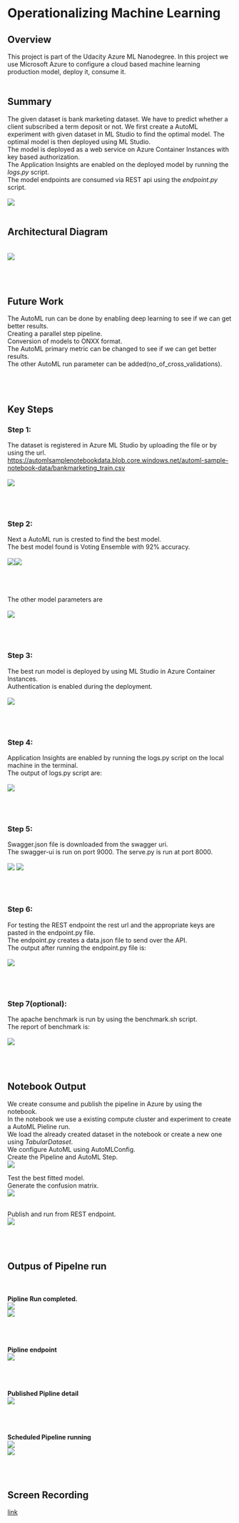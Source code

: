 # Operationalizing Machine Learning

## Overview
This project is part of the Udacity Azure ML Nanodegree. In this project we use Microsoft Azure to configure a cloud based machine learning production model, deploy it, consume it.
<br><br>
## Summary 
The given dataset is bank marketing dataset.  We have to predict whether a client subscribed a term deposit or not. We first create a AutoML experiment with given dataset in ML Studio to find the optimal model. The optimal model is then deployed using ML Studio.<br>
The model is deployed as a web service on Azure Container Instances with key based authorization.<br>
The Application Insights are enabled on the deployed model by running the <i>logs.py</i> script.<br>
The model endpoints are consumed via REST api using the <i>endpoint.py</i> script.<br>
<br>
<img src ="Screenshots/project block.png">
<br><br>

## Architectural Diagram
<br>
<img src ="Screenshots/block.png">
<br><br>
<br><br>

## Future Work
The AutoML run can be done by enabling deep learning to see if we can get better results.<br>
Creating a parallel step pipeline.<br>
Conversion of models to ONXX format.<br>
The AutoML primary metric can be changed to see if we can get better results.<br>
The other AutoML run parameter can be added(no_of_cross_validations).
<br><br>
<br><br>
## Key Steps<br>
### Step 1:
The dataset is registered in Azure ML Studio by uploading the file or by using the url.<br>
https://automlsamplenotebookdata.blob.core.windows.net/automl-sample-notebook-data/bankmarketing_train.csv<br>
<br>
<img src ="Screenshots/aml dataset.png">
<br><br>
<br><br>

### Step 2:
Next a AutoML run is crested to find the best model.<br>
The best model found is Voting Ensemble with 92% accuracy.<br>
<br>
<img src ="Screenshots/aml runcomp.png"><img src ="Screenshots/aml bestmodel.png"><br>
<br><br><br><br>
The other model parameters are<br><br>
<img src ="Screenshots/bestmodel param.png">
<br><br>
<br><br>

### Step 3:
The best run model is deployed by using ML Studio in Azure Container Instances.<br>
Authentication is enabled during the deployment.<br>
<br>
<img src ="Screenshots/applicationinsightenable.png">
<br><br>
<br><br>

### Step 4:
Application Insights are enabled by running the logs.py script on the local machine in the terminal.<br>
The output of logs.py script are:<br><br>
<img src ="Screenshots/logs execute.png">
<br><br>
<br><br>

### Step 5:
Swagger.json file is downloaded from the swagger uri.<br>
The swagger-ui is run on port 9000. The serve.py is run at port 8000.<br>
<br>
<img src ="Screenshots/swagger.png">
<img src ="Screenshots/swagger2.png">
<br><br>
<br><br>

### Step 6:
For testing the REST endpoint the rest url and the appropriate keys are pasted in the endpoint.py file.<br>
The endpoint.py creates a data.json file to send over the API.<br>
The output after running the endpoint.py file is:<br><br>
<img src ="Screenshots/endpoint execution.png">
<br><br>
<br><br>

### Step 7(optional):
The apache benchmark is run by using the benchmark.sh script.<br>
The report of benchmark is:<br><br>
<img src ="Screenshots/benchmark.png">
<br><br>
<br><br>

## Notebook Output
We create consume and publish the pipeline in Azure by using the notebook.<br>
In the notebook we use a existing compute cluster and experiment to create a AutoML Pieline run.<br>
We load the already created dataset in the notebook or create a new one using <i>TabularDataset</i>.<br>
We configure AutoML using AutoMLConfig.<br>
Create the Pipeline and AutoML Step.<br>
<img src ="Screenshots/nb pipelinerun2.png">

Test the best fitted model.<br>
Generate the confusion matrix.<br>
<img src ="Screenshots/nb confusion matrix.png"><br><br>

Publish and run from REST endpoint.<br>
<img src ="Screenshots/nb pipeline end point.png">
<br><br>
<br><br>
## Outpus of Pipelne run
<br><br>
<b>Pipline Run completed.</b><br>
<img src ="Screenshots/pipe comp.png">
<br>
<img src ="Screenshots/pipe detail comp.png">
<br><br>

<br><br>
<b>Pipline endpoint</b><br>
<img src ="Screenshots/ml studio pipeline endpoint.png">
<br><br>

<br><br>
<b>Published Pipline detail</b><br>
<img src ="Screenshots/ml studio pipelinedetail.png">
<br><br>

<br><br>
<b>Scheduled Pipeline running</b><br>
<img src ="Screenshots/pipe schedpipe.png">
<br>
<img src ="Screenshots/nb sched pipe.png">
<br>

<br><br>
## Screen Recording
<a href="https://drive.google.com/file/d/18t7mOZHJy5xqjgDilxeIkbCnJZSH6b_R/view">link</a>
